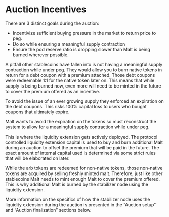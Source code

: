 # Auction Incentives

There are 3 distinct goals during the auction:

* Incentivize sufficient buying pressure in the market to return price to peg.
* Do so while ensuring a meaningful supply contraction
* Ensure the pod reserve ratio is dropping slower than Malt is being burned wherever possible.

A pitfall other stablecoins have fallen into is not having a meaningful supply contraction while under peg. They would allow you to burn native tokens in return for a debt coupon with a premium attached. Those debt coupons were redeemable 1:1 for the native token later on. This means that while supply is being burned now, even more will need to be minted in the future to cover the premium offered as an incentive.

To avoid the issue of an ever growing supply they enforced an expiration on the debt coupons. This risks 100% capital loss to users who bought coupons that ultimately expire.

Malt wants to avoid the expiration on the tokens so must reconstruct the system to allow for a meaningful supply contraction while under peg.

This is where the liquidity extension gets actively deployed. The protocol controlled liquidity extension capital is used to buy and burn additional Malt during an auction to offset the premium that will be paid in the future. The exact amount of internal capital used is determined via some strict rules that will be elaborated on later.

While the arb tokens are redeemed for non-native tokens, those non-native tokens are acquired by selling freshly minted malt. Therefore, just like other stablecoins Malt needs to mint enough Malt to cover the premium offered. This is why additional Malt is burned by the stabilizer node using the liquidity extension.

More information on the specifics of how the stabilizer node uses the liquidity extension during the auction is presented in the “Auction setup” and “Auction finalization” sections below.

